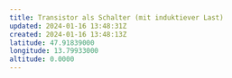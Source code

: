 ```yaml
---
title: Transistor als Schalter (mit induktiever Last)
updated: 2024-01-16 13:48:31Z
created: 2024-01-16 13:48:13Z
latitude: 47.91839000
longitude: 13.79933000
altitude: 0.0000
---
```


